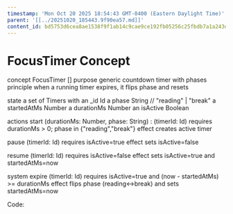 ```yaml
---
timestamp: 'Mon Oct 20 2025 18:54:43 GMT-0400 (Eastern Daylight Time)'
parent: '[[../20251020_185443.9f90ea57.md]]'
content_id: bd5753d6cea8ae1538f9f1ab14c9cae9ce192fb05256c25fbdb7a1a243d5ceb7
---
```


# FocusTimer Concept

concept FocusTimer \[]
purpose generic countdown timer with phases
principle when a running timer expires, it flips phase and resets

state
a set of Timers with
an \_id Id
a phase String  // "reading" | "break"
a startedAtMs Number
a durationMs Number
an isActive Boolean

actions
start (durationMs: Number, phase: String) : (timerId: Id)
requires durationMs > 0; phase in {"reading","break"}
effect creates active timer

pause (timerId: Id)
requires isActive=true
effect sets isActive=false

resume (timerId: Id)
requires isActive=false
effect sets isActive=true and startedAtMs=now

system expire (timerId: Id)
requires isActive=true and (now - startedAtMs) >= durationMs
effect flips phase (reading↔break) and sets startedAtMs=now

Code:
